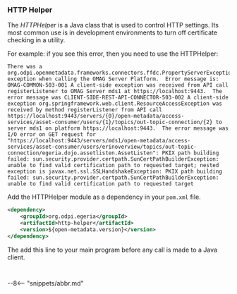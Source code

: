 <!-- SPDX-License-Identifier: CC-BY-4.0 -->
<!-- Copyright Contributors to the Egeria project. -->

### HTTP Helper

The *HTTPHelper* is a Java class that is used to control HTTP settings.  Its most common use is in development environments to turn off certificate checking in a utility.

For example: if you see this error, then you need to use the HTTPHelper:

```
There was a org.odpi.openmetadata.frameworks.connectors.ffdc.PropertyServerException exception when calling the OMAG Server Platform.  Error message is: OMAG-COMMON-503-001 A client-side exception was received from API call registerListener to OMAG Server mds1 at https://localhost:9443.  The error message was CLIENT-SIDE-REST-API-CONNECTOR-503-002 A client-side exception org.springframework.web.client.ResourceAccessException was received by method registerListener from API call https://localhost:9443/servers/{0}/open-metadata/access-services/asset-consumer/users/{1}/topics/out-topic-connection/{2} to server mds1 on platform https://localhost:9443.  The error message was I/O error on GET request for "https://localhost:9443/servers/mds1/open-metadata/access-services/asset-consumer/users/erinoverview/topics/out-topic-connection/egeria.dojo.assetlisten.AssetListen": PKIX path building failed: sun.security.provider.certpath.SunCertPathBuilderException: unable to find valid certification path to requested target; nested exception is javax.net.ssl.SSLHandshakeException: PKIX path building failed: sun.security.provider.certpath.SunCertPathBuilderException: unable to find valid certification path to requested target
```

Add the HTTPHelper module as a dependency in your `pom.xml` file.

```xml
<dependency>
    <groupId>org.odpi.egeria</groupId>
    <artifactId>http-helper</artifactId>
    <version>${open-metadata.version}</version>
</dependency>
```

The add this line to your main program before any call is made to a Java client.

```java linenum=1



```

--8<-- "snippets/abbr.md"